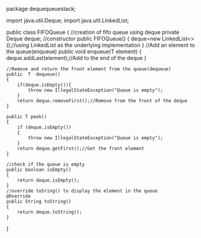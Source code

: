 package dequequeuestack;

import java.util.Deque;
import java.util.LinkedList;

public class FIFOQueue<T> {
   //creation of fifo queue using deque
    private Deque<T> deque;
    //constructor
    public FIFOQueue()
    {
        deque=new LinkedList<>();//using LinkedList as the underlying implementation
    }
    //Add an element to the queue(enqueue)
    public void enqueue(T element)
    {
        deque.addLast(element);//Add to the end of the deque
    }
    
    //Remove and return the front element from the queue(dequeue)
    public  T  dequeue()
    {
        if(deque.isEmpty()){
            throw new IllegalStateException("Queue is empty");
        }
        return deque.removeFirst();//Remove from the front of the deque
    }
    
    public T peek()
    {
        if (deque.isEmpty())
        {
            throw new IllegalStateException("Queue is empty");
        }
        return deque.getFirst();//Get the front element
    }
    
    //check if the queue is empty
    public boolean isEmpty()
    {
        return deque.isEmpty();
    }
    //override toSring() to display the element in the queue
    @Override
    public String toString()
    {
        return deque.toString();
    }
}
